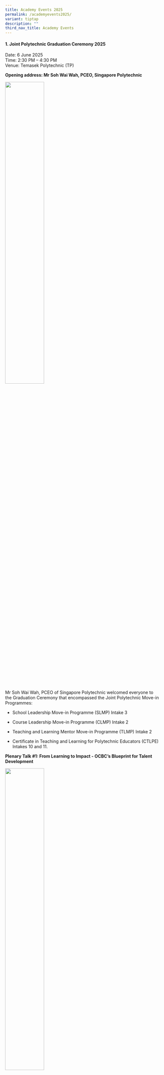 ```yaml
---
title: Academy Events 2025
permalink: /academyevents2025/
variant: tiptap
description: ""
third_nav_title: Academy Events
---
```

<h4>1. Joint Polytechnic Graduation Ceremony 2025&nbsp;</h4>
<p>Date: 6 June 2025&nbsp;
<br>Time: 2:30 PM – 4:30 PM&nbsp;
<br>Venue: Temasek Polytechnic (TP)</p>
<p></p>
<p><strong>Opening address: Mr Soh Wai Wah, PCEO, Singapore Polytechnic</strong>&nbsp;</p>
<p></p>
<div class="isomer-image-wrapper">
<img style="width: 50%;" height="auto" width="100%" alt="" src="/images/Graduation 2025/JOK02128.jpg">
</div>
<p>Mr Soh Wai Wah, PCEO of Singapore Polytechnic welcomed everyone to the
Graduation Ceremony that encompassed the Joint Polytechnic Move-in Programmes:&nbsp;&nbsp;</p>
<ul data-tight="true" class="tight">
<li>
<p>School Leadership Move-in Programme (SLMP) Intake 3&nbsp;</p>
</li>
<li>
<p>Course Leadership Move-in Programme (CLMP) Intake 2&nbsp;</p>
</li>
<li>
<p>Teaching and Learning Mentor Move-in Programme (TLMP) Intake 2&nbsp;</p>
</li>
<li>
<p>Certificate in Teaching and Learning for Polytechnic Educators (CTLPE)
Intakes 10 and 11.&nbsp;</p>
</li>
</ul>
<p></p>
<p><strong>Plenary Talk #1: From Learning to Impact - OCBC’s Blueprint for Talent Development</strong>&nbsp;</p>
<p></p>
<div class="isomer-image-wrapper">
<img style="width: 50%;" height="auto" width="100%" alt="" src="/images/Graduation 2025/JOK02157.jpg">
</div>
<p>Ms Yap Aye Wee, Head of Learning and Transformation, Group Human Resources
at OCBC Bank spoke on the topic of “From Learning to Impact: OCBC’s Blueprint
for Talent Development. She shared about OCBC Learning Philosophy, modified
from Deci and Ryan’s Self-Determination Theory, and how it underpinned
their Blueprint for Talent Development.</p>
<p>It focused on increasing opportunities for learning and working towards
a long-term mindset shift. This included building equity in being able
to access learning resources, and removing systemic barriers to support
the employees, managers, and organisation in developing their people.&nbsp;&nbsp;</p>
<p>All these together foster a culture of continuous learning and growth.&nbsp;&nbsp;</p>
<p></p>
<p><strong>Plenary Talk #2: Shaping the Future of Learning in a Rapidly Changing World: Timely Changes, Timeless Constants</strong>&nbsp;</p>
<p></p>
<div class="isomer-image-wrapper">
<img style="width: 70%;" height="auto" width="100%" alt="" src="/images/Graduation 2025/JOK02251.jpg">
</div>
<p>Associate Professor Ng Pak Tee from the National Institute of Education,
NTU shared his thoughts on the role of educators in a rapidly changing
world, particularly with the disruptions caused by Gen AI.&nbsp;&nbsp;</p>
<p>He reminded the audience of a major disruption in the Singapore education
system in the past, when the bilingualism policy was put in place. Virtually
overnight, educators had to switch from Mandarin to English as the language
of instruction. It was a tough and painful transition, but it had to be
done. Similarly, today’s educators must become fluent in AI competencies
and developing students’ AI literacies for a rapidly evolving world.&nbsp;&nbsp;&nbsp;</p>
<p>He left the audience with this thought:&nbsp;&nbsp;</p>
<blockquote>
<p>"Educators are people who plant trees, so that others may sit under the
trees… and no one knows who planted those trees in the first place.”&nbsp;</p>
</blockquote>
<p></p>
<p><strong>Closing Address: Dr Rajnish Gupta, Head, JP-AcE</strong>&nbsp;</p>
<p></p>
<div class="isomer-image-wrapper">
<img style="width: 50%;" height="auto" width="100%" alt="" src="/images/Graduation 2025/JOK02391.jpg">
</div>
<p>Dr Gupta congratulated the graduates on their commitment, perseverance,
and purpose. He reflected that the programmes were transformative experiences
that enabled them to build capacity, spark innovation and strengthen collaboration.
In addition to new knowledge and skills, participants also built meaningful
connections across all five polytechnics.&nbsp;&nbsp;</p>
<p>He charged the graduates to be the change-makers, the ones who would influence
the future of polytechnic education in Singapore and raise the bar across
the polytechnic sector.&nbsp;&nbsp;</p>
<p>Dr Gupta also thanked all who worked together to make the programmes as
well as the final graduation ceremony a success.&nbsp;</p>
<p>&nbsp;</p>
<p><strong>Congratulations to all graduates! May you go on to plant many trees!</strong>&nbsp;</p>
<p>Watch the highlights of the CTLPE programme for Intakes 11 and 12 here:&nbsp;</p>
<div class="iframe-wrapper">
<iframe height="397" width="706" allowfullscreen="true" frameborder="0" src="https://www.youtube.com/embed/E5mROYeqX1k"></iframe>
</div>
<p>Watch the highlights of the SLMP, TLMP and CLMP move-in programmes here:&nbsp;</p>
<div class="iframe-wrapper">
<iframe height="397" width="706" allowfullscreen="true" frameborder="0" src="https://www.youtube.com/embed/0INB84Dgrbg"></iframe>
</div>
<p>Can you spot yourself or your colleagues in these photos?&nbsp;</p>
<h4>SLMP</h4>
<div class="isomer-image-wrapper">
<img style="width: 100%" height="auto" width="100%" alt="" src="/images/Graduation 2025/JOK02231__1_.jpg">
</div>
<h4>CLMP</h4>
<div class="isomer-image-wrapper">
<img style="width: 100%" height="auto" width="100%" alt="" src="/images/Graduation 2025/JOK02237.jpg">
</div>
<h4>TLMP</h4>
<div class="isomer-image-wrapper">
<img style="width: 100%" height="auto" width="100%" alt="" src="/images/Graduation 2025/JOK02241.jpg">
</div>
<h4>SLMP, CLMP and TLMP Workgroups and Mentors</h4>
<div class="isomer-image-wrapper">
<img style="width: 100%" height="auto" width="100%" alt="" src="/images/Graduation 2025/JOK02244.jpg">
</div>
<h4>CTLPE Intake 10</h4>
<div class="isomer-image-wrapper">
<img style="width: 100%" height="auto" width="100%" alt="" src="/images/Graduation 2025/JOK02359.jpg">
</div>
<div class="isomer-image-wrapper">
<img style="width: 100%" height="auto" width="100%" alt="" src="/images/Graduation 2025/JOK02361.jpg">
</div>
<div class="isomer-image-wrapper">
<img style="width: 100%" height="auto" width="100%" alt="" src="/images/Graduation 2025/JOK02373.jpg">
</div>
<h4>CTLPE Intake 11</h4>
<div class="isomer-image-wrapper">
<img style="width: 100%" height="auto" width="100%" alt="" src="/images/Graduation 2025/JOK02374.jpg">
</div>
<div class="isomer-image-wrapper">
<img style="width: 100%" height="auto" width="100%" alt="" src="/images/Graduation 2025/JOK02377.jpg">
</div>
<div class="isomer-image-wrapper">
<img style="width: 100%" height="auto" width="100%" alt="" src="/images/Graduation 2025/JOK02384.jpg">
</div>
<h4>CTLPE Workgroup and Trainers</h4>
<div class="isomer-image-wrapper">
<img style="width: 100%" height="auto" width="100%" alt="" src="/images/Graduation 2025/JOK02389.jpg">
</div>
<p></p>
<h3>Click on the links below to view and download the event photos and photobooth photos.&nbsp;</h3>
<ul data-tight="true" class="tight">
<li>
<p><a href="https://photos.app.goo.gl/FTbMGb1v9jk7RdYN6" rel="noopener nofollow" target="_blank">Event Photos</a>
</p>
</li>
<li>
<p><a href="https://photos.app.goo.gl/cmzA91xho1dkk8vAA" rel="noopener nofollow" target="_blank">Photobooth Photos</a>&nbsp;</p>
</li>
</ul>
<p></p>